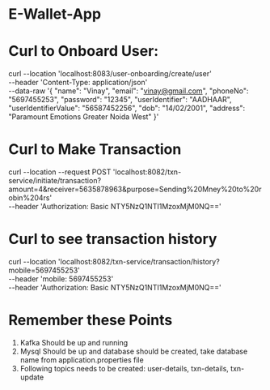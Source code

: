 # E-Wallet-App

# Curl to Onboard User:
curl --location 'localhost:8083/user-onboarding/create/user' \
--header 'Content-Type: application/json' \
--data-raw '{
    "name": "Vinay",
    "email": "vinay@gmail.com",
    "phoneNo": "5697455253",
    "password": "12345",
    "userIdentifier": "AADHAAR",
    "userIdentifierValue": "56587452256",
    "dob": "14/02/2001",
    "address": "Paramount Emotions Greater Noida West"
}'

# Curl to Make Transaction
curl --location --request POST 'localhost:8082/txn-service/initiate/transaction?amount=4&receiver=5635878963&purpose=Sending%20Mney%20to%20robin%204rs' \
--header 'Authorization: Basic NTY5NzQ1NTI1MzoxMjM0NQ=='

# Curl to see transaction history
curl --location 'localhost:8082/txn-service/transaction/history?mobile=5697455253' \
--header 'mobile: 5697455253' \
--header 'Authorization: Basic NTY5NzQ1NTI1MzoxMjM0NQ=='

# Remember these Points
1. Kafka Should be up and running
2. Mysql Should be up and database should be created, take database name from application.properties file
3. Following topics needs to be created: user-details, txn-details, txn-update
